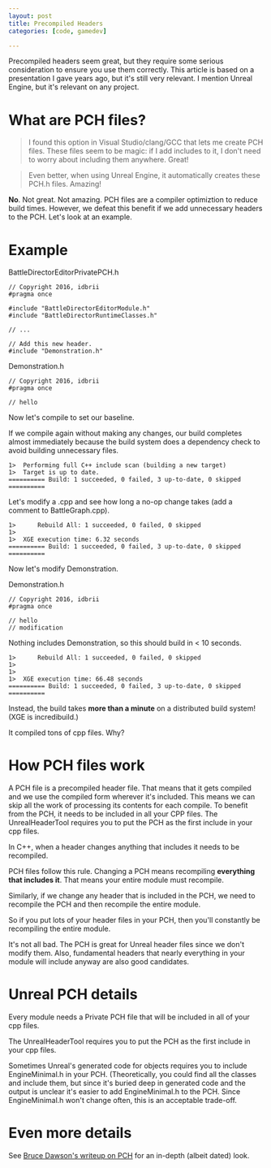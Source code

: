 ```yaml
---
layout: post
title: Precompiled Headers
categories: [code, gamedev]

---
```


Precompiled headers seem great, but they require some serious consideration to
ensure you use them correctly. This article is based on a presentation I gave
years ago, but it's still very relevant. I mention Unreal Engine, but it's
relevant on any project.


# What are PCH files?
> I found this option in Visual Studio/clang/GCC that lets me create PCH files. These files seem to be magic: if I add includes to it, I don't need to worry about including them anywhere. Great!

> Even better, when using Unreal Engine, it automatically creates these PCH.h files. Amazing!

**No**. Not great. Not amazing. PCH files are a compiler optimiztion to reduce build times. However, we defeat this benefit if we add unnecessary headers to the PCH. Let's look at an example.

# Example

BattleDirectorEditorPrivatePCH.h

	// Copyright 2016, idbrii
	#pragma once

	#include "BattleDirectorEditorModule.h"
	#include "BattleDirectorRuntimeClasses.h"

	// ...

	// Add this new header.
	#include "Demonstration.h"


Demonstration.h

	// Copyright 2016, idbrii
	#pragma once

	// hello

Now let's compile to set our baseline.

If we compile again without making any changes, our build completes almost immediately because the build system does a dependency check to avoid building unnecessary files.

	1>  Performing full C++ include scan (building a new target)
	1>  Target is up to date.
	========== Build: 1 succeeded, 0 failed, 3 up-to-date, 0 skipped ==========

Let's modify a .cpp and see how long a no-op change takes (add a comment to BattleGraph.cpp).

	1>      Rebuild All: 1 succeeded, 0 failed, 0 skipped
	1>
	1>  XGE execution time: 6.32 seconds
	========== Build: 1 succeeded, 0 failed, 3 up-to-date, 0 skipped ==========

Now let's modify Demonstration.

Demonstration.h

	// Copyright 2016, idbrii
	#pragma once

	// hello
	// modification

Nothing includes Demonstration, so this should build in < 10 seconds.

	1>      Rebuild All: 1 succeeded, 0 failed, 0 skipped
	1>
	1>
	1>  XGE execution time: 66.48 seconds
	========== Build: 1 succeeded, 0 failed, 3 up-to-date, 0 skipped ==========

Instead, the build takes **more than a minute** on a distributed build system! (XGE is incredibuild.)

It compiled tons of cpp files. Why?

# How PCH files work
A PCH file is a precompiled header file. That means that it gets compiled and we use the compiled form wherever it's included. This means we can skip all the work of processing its contents for each compile. To benefit from the PCH, it needs to be included in all your CPP files. The UnrealHeaderTool requires you to put the PCH as the first include in your cpp files.

In C++, when a header changes anything that includes it needs to be recompiled.

PCH files follow this rule. Changing a PCH means recompiling **everything that includes it**. That means your entire module must recompile.

Similarly, if we change any header that is included in the PCH, we need to recompile the PCH and then recompile the entire module.

So if you put lots of your header files in your PCH, then you'll constantly be recompiling the entire module.

It's not all bad. The PCH is great for Unreal header files since we don't modify them. Also, fundamental headers that nearly everything in your module will include anyway are also good candidates.

# Unreal PCH details
Every module needs a Private PCH file that will be included in all of your cpp files.

The UnrealHeaderTool requires you to put the PCH as the first include in your cpp files.

Sometimes Unreal's generated code for objects requires you to include EngineMinimal.h in your PCH. (Theoretically, you could find all the classes and include them, but since it's buried deep in generated code and the output is unclear it's easier to add EngineMinimal.h to the PCH. Since EngineMinimal.h won't change often, this is an acceptable trade-off.

# Even more details
See [Bruce Dawson's writeup on PCH](http://www.cygnus-software.com/papers/precompiledheaders.html) for an in-depth (albeit dated) look.

